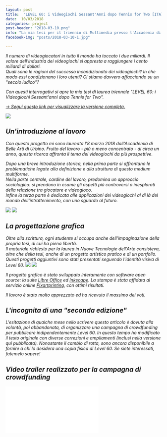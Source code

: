 ```yaml
---
layout: post
title:  "LEVEL 60: i Videogiochi Sessant'Anni dopo Tennis for Two [ITA]"
date:  10/03/2018
categories: project
post-header: "2018-03-10.png"
info: "La mia tesi per il triennio di Multimedia presso l'Accademia di Belle Arti di Urbino"
facebook-img: "posts/2018-03-10-1.jpg"

---
```

<i>Il numero di videogiocatori in tutto il mondo ha toccato i due miliardi. Il valore dell'industria dei videogiochi si appresta a raggiungere i cento miliardi di dollari. <br/>
<i>Quali sono le ragioni del successo incondizionato dei videogiochi? In che modo essi condizionano i loro utenti? Ci stiamo davvero affacciando su un "secolo ludico"?

Con questi interrogativi si apre la mia tesi di laurea triennale "LEVEL 60: i Videogiochi Sessant'anni dopo Tennis for Two".

<a href="{{baseurl}}/pdf/level60-leonie-aonzo.pdf">-> Segui questo link per visualizzare la versione completa.</a>

<img class="post-img" src="{{ site.baseurl }}/img/posts/2018-03-10-1.jpg" />

<h2>Un'introduzione al lavoro</h2>
Con questo progetto mi sono laureata l'8 marzo 2018 dall'Accademia di Belle Arti di Urbino. Frutto del lavoro - più o meno concentrato - di circa un anno, questa ricerca affronta il tema dei videogiochi da più prospettive. <br/>

Dopo una breve introduzione storica, nella prima parte si affrontano le problematiche legate alla definizione e alla struttura di questo medium multiforme. <br/>
Nella parte centrale, cardine del lavoro, predomina un approccio sociologico: si prendono in esame gli aspetti più controversi o inesplorati della relazione tra giocatore e videogioco. <br/>
Infine la terza parte è dedicata alle applicazioni dei videogiochi al di là del mondo dell'intrattenimento, con uno sguardo al futuro.

<img class="post-img" src="{{ site.baseurl }}/img/posts/2018-03-10-3.jpg" />
<img class="post-img" src="{{ site.baseurl }}/img/posts/2018-03-10-4.jpg" />

<h2>La progettazione grafica</h2>
Oltre alla scrittura, ogni studente si occupa anche dell'impaginazione della propria tesi, di cui ha piena libertà. <br/>
Il materiale richiesto per la laurea in Nuove Tecnologie dell'Arte consisteva, oltre che della tesi, anche di un progetto artistico pratico e di un portfolio. Questi progetti aggiuntivi sono stati presentati seguendo l'identità visiva di Level 60.

<img class="post-img-side" src="{{ site.baseurl }}/img/posts/2018-03-10-2.jpg" />
<img class="post-img-side" src="{{ site.baseurl }}/img/posts/2018-03-10-5.png" />

Il progetto grafico è stato sviluppato interamente con software open source: la suite <a href="https://www.libreoffice.org/">Libre Office</a> ed <a href="https://inkscape.org/en/">Inkscape</a>. La stampa è stata affidata al servizio online <a href="https://www.pixartprinting.it/">Pixartprinting</a>, con ottimi risultati.


Il lavoro è stato molto apprezzato ed ha ricevuto il massimo dei voti.


<h2>L'incognita di una "seconda edizione"</h2>

L'esitazione di qualche mese nello scrivere questo articolo è dovuta alla volontà, poi abbandonata, di organizzare una campagna di crowdfunding per pubblicare indipendentemente Level 60. In questo tempo ho modificato il testo originale con diverse correzioni e ampliamenti (inclusi nella versione qui pubblicata). Nonostante il cambio di rotta, sono ancora disponibile a fornire a chi lo desidera una copia fisica di Level 60. Se siete interessati, fatemelo sapere! <br/>

<div class="video">
  <h2>Video trailer realizzato per la campagna di crowdfunding</h2>
  <iframe src="//www.youtube.com/embed/C9ZTTUL0Tv0" frameborder="0" allowfullscreen></iframe>
</div>

